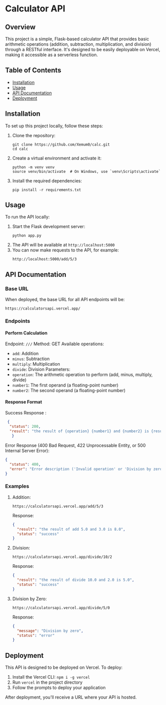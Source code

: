 
# Calculator API
## Overview
This project is a simple, Flask-based calculator API that provides basic arithmetic operations (addition, subtraction, multiplication, and division) through a RESTful interface. It's designed to be easily deployable on Vercel, making it accessible as a serverless function.
## Table of Contents
- [Installation](#installation)
- [Usage](#usage)
- [API Documentation](#api-documentation)
- [Deployment](#deployment)
## Installation
To set up this project locally, follow these steps:
1. Clone the repository:
   ```
   git clone https://github.com/Xemum0/calc.git
   cd calc
   ```
2. Create a virtual environment and activate it:
   ```
   python -m venv venv
   source venv/bin/activate  # On Windows, use `venv\Scripts\activate`
   ```
3. Install the required dependencies:
   ```
   pip install -r requirements.txt
   ```
## Usage
To run the API locally:
1. Start the Flask development server:
   ```
   python app.py
   ```
2. The API will be available at `http://localhost:5000`
3. You can now make requests to the API, for example:
   ```
   http://localhost:5000/add/5/3
   ```
## API Documentation
### Base URL
When deployed, the base URL for all API endpoints will be:
```
https://calculatorsapi.vercel.app/
```
### Endpoints
#### Perform Calculation
Endpoint: `///`
Method: GET
Available operations:
- `add`: Addition
- `minus`: Subtraction
- `multiply`: Multiplication
- `divide`: Division
Parameters:
- `operation`: The arithmetic operation to perform (add, minus, multiply, divide)
- `number1`: The first operand (a floating-point number)
- `number2`: The second operand (a floating-point number)
#### Response Format
Success Response :
```json
 {
  "status": 200,
  "result": "the result of {operation} {number1} and {number2} is {result}"
   }
```
Error Response (400 Bad Request, 422 Unprocessable Entity, or 500 Internal Server Error):
```json
{
  "status": 400,
  "error": "Error description ('Invalid operation' or 'Division by zero' or 'An unexpected error occurred')"
}
```
### Examples

1. Addition:
   ```
   https://calculatorsapi.vercel.app/add/5/3
   ```
   Response:
   ```json
   {
     "result": "the result of add 5.0 and 3.0 is 8.0",
     "status": "success"
   }
   ```

2. Division:
   ```
   https://calculatorsapi.vercel.app/divide/10/2
   ```
   Response:
   ```json
   {
     "result": "the result of divide 10.0 and 2.0 is 5.0",
     "status": "success"
   }
   ```

3. Division by Zero:
   ```
   https://calculatorsapi.vercel.app/divide/5/0
   ```
   Response:
   ```json
   {
     "message": "Division by zero",
     "status": "error"
   }
   ```

## Deployment

This API is designed to be deployed on Vercel. To deploy:

1. Install the Vercel CLI: `npm i -g vercel`
2. Run `vercel` in the project directory
3. Follow the prompts to deploy your application

After deployment, you'll receive a URL where your API is hosted.

